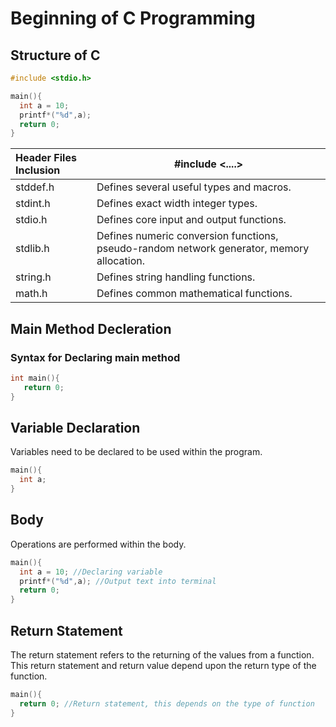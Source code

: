 
# Beginning of C Programming

## Structure of C
```C
#include <stdio.h>

main(){
  int a = 10;
  printf*("%d",a);
  return 0;
}
```
| **Header Files Inclusion** | #include <....>                                              |
| :------------------------- | ------------------------------------------------------------ |
| stddef.h                   | Defines several useful types and macros.                     |
| stdint.h                   | Defines exact width integer types.                           |
| stdio.h                    | Defines core input and output functions.                     |
| stdlib.h                   | Defines numeric conversion functions, pseudo-random network generator, memory allocation. |
| string.h                   | Defines string handling functions.                           |
| math.h                     | Defines common mathematical functions.                       |

## Main Method Decleration

### Syntax for Declaring main method
```C
int main(){
   return 0;
}
```
## Variable Declaration
Variables need to be declared to be used within the program.
```C
main(){
  int a;
}
```

## Body
Operations are performed within the body.
```C
main(){
  int a = 10; //Declaring variable
  printf*("%d",a); //Output text into terminal
  return 0;
}
```

## Return Statement
The return statement refers to the returning of the values from a function.  
This return statement and return value depend upon the return type of the function.
```C
main(){
  return 0; //Return statement, this depends on the type of function
}
```
